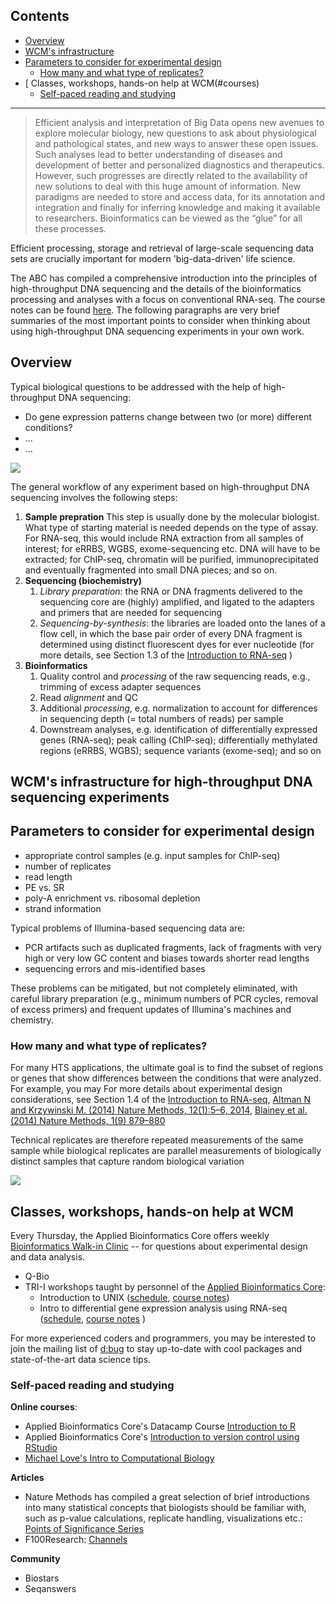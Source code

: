 Contents
---------

* [Overview](#overview)
* [WCM's infrastructure](#infrastructure)
* [Parameters to consider for experimental design](#design)
	- [How many and what type of replicates?](#reps)
* [ Classes, workshops, hands-on help at WCM(#courses)
	- [Self-paced reading and studying](#refs)
    
 ---------------------------------------------

>Efficient analysis and interpretation of Big Data opens new avenues to explore molecular biology, new questions to ask about physiological and pathological states, and new ways to answer these open issues. Such analyses lead to better understanding of diseases and development of better and personalized diagnostics and therapeutics. However, such progresses are directly related to the availability of new solutions to deal with this huge amount of information. New paradigms are needed to store and access data, for its annotation and integration and finally for inferring knowledge and making it available to researchers. Bioinformatics can be viewed as the “glue” for all these processes.

Efficient processing, storage and retrieval of large-scale sequencing data sets are crucially important for modern 'big-data-driven' life science. 

The ABC has compiled a comprehensive introduction into the principles of high-throughput DNA sequencing and the details of the bioinformatics processing and analyses with a focus on conventional RNA-seq. The course notes can be found [here](http://chagall.med.cornell.edu/RNASEQcourse/Intro2RNAseq.pdf). The following paragraphs are very brief summaries of the most important points to consider when thinking about using high-throughput DNA sequencing experiments in your own work.

<a name="overview"></a>
## Overview

Typical biological questions to be addressed with the help of high-throughput DNA sequencing:

* Do gene expression patterns change between two (or more) different conditions?
* ...
* ...

![](https://raw.githubusercontent.com/friedue/Notes/master/images/intro/biology-02-00378-g001.jpg)

The general workflow of any experiment based on high-throughput DNA sequencing involves the following steps:

1. **Sample prepration** This step is usually done by the molecular biologist.
What type of starting material is needed depends on the type of assay. For RNA-seq, this would include RNA extraction from all samples of interest; for eRRBS, WGBS, exome-sequencing etc. DNA will have to be extracted; for ChIP-seq, chromatin will be purified, immunoprecipitated and eventually fragmented into small DNA pieces; and so on.
2. **Sequencing (biochemistry)**
    1. *Library preparation*: the RNA or DNA fragments delivered to the sequencing core are (highly) amplified, and ligated to the adapters and primers that are needed for sequencing
    2. *Sequencing-by-synthesis*: the libraries are loaded onto the lanes of a flow cell, in which the base pair order of every DNA fragment is determined using distinct fluorescent dyes for ever nucleotide (for more details, see Section 1.3 of the [Introduction to RNA-seq](http://chagall.med.cornell.edu/RNASEQcourse/Intro2RNAseq.pdf) )
3. **Bioinformatics**
    1. Quality control and *processing* of the raw sequencing reads, e.g., trimming of excess adapter sequences
    2. Read *alignment* and QC
    3. Additional *processing*, e.g. normalization to account for differences in sequencing depth (= total numbers of reads) per sample
    4. Downstream analyses, e.g. identification of differentially expressed genes (RNA-seq); peak calling (ChIP-seq); differentially methylated regions (eRRBS, WGBS); sequence variants (exome-seq); and so on

<a name="infrastructure"></a>
## WCM's infrastructure for high-throughput DNA sequencing experiments

<a name="design"></a>
## Parameters to consider for experimental design

* appropriate control samples (e.g. input samples for ChIP-seq)
* number of replicates
* read length
* PE vs. SR
* poly-A enrichment vs. ribosomal depletion
* strand information


Typical problems of Illumina-based sequencing data are:

* PCR artifacts such as duplicated fragments, lack of fragments with very high or very low GC content and biases towards shorter read lengths
* sequencing errors and mis-identified bases

These problems can be mitigated, but not completely eliminated, with careful library preparation (e.g., minimum numbers of PCR cycles, removal of excess primers) and frequent updates of Illumina's machines and chemistry.

<a name="reps"></a>
### How many and what type of replicates?

For many HTS applications, the ultimate goal is to find the subset of regions or genes that show differences between the conditions that were analyzed. For example, you may 
For more details about experimental design considerations, see Section 1.4 of the [Introduction to RNA-seq](http://chagall.med.cornell.edu/RNASEQcourse/Intro2RNAseq.pdf), [Altman N and Krzywinski M. (2014) Nature Methods, 12(1):5–6, 2014](http://dx.doi.org/10.1038/nmeth.3224), [Blainey et al. (2014) Nature Methods, 1(9) 879–880](https://www.nature.com/articles/nmeth.3091)


Technical replicates are therefore repeated measurements of the same sample while biological replicates are parallel measurements of biologically distinct samples that capture random biological variation 

![](https://raw.githubusercontent.com/friedue/Notes/master/images/intro/replicates.png)

<a name="courses"></a>
## Classes, workshops, hands-on help at WCM

Every Thursday, the Applied Bioinformatics Core offers weekly [Bioinformatics Walk-in Clinic](https://abc.med.cornell.edu/ABC_Clinic.pdf) -- for questions about experimental design and data analysis.

* Q-Bio
* TRI-I workshops taught by personnel of the [Applied Bioinformatics Core](https://abc.med.cornell.edu):
    - Introduction to UNIX ([schedule](http://www.trii.org/courses/), [course notes](http://chagall.med.cornell.edu/UNIXcourse/))
    - Intro to differential gene expression analysis using RNA-seq ([schedule](http://www.trii.org/courses/), [course notes](http://chagall.med.cornell.edu/RNASEQcourse/) )

For more experienced coders and programmers, you may be interested to join the mailing list of [d:bug](https://github.com/abcdbug/dbug) to stay up-to-date with cool packages and state-of-the-art data science tips.

<a name="refs"></a>
### Self-paced reading and studying

**Online courses**:

* Applied Bioinformatics Core's Datacamp Course [Introduction to R](https://www.datacamp.com/courses/abc-intro-2-r)
* Applied Bioinformatics Core's [Introduction to version control using RStudio](https://www.datacamp.com/courses/abc-intro-2-git-in-rstudio)
* [Michael Love's Intro to Computational Biology](https://biodatascience.github.io/compbio/)

**Articles**

* Nature Methods has compiled a great selection of brief introductions into many statistical concepts that biologists should be familiar with, such as p-value calculations, replicate handling, visualizations etc.: [Points of Significance Series](https://www.nature.com/collections/qghhqm/pointsofsignificance)
* F100Research: [Channels](https://f1000research.com/gateways) 

**Community**

* Biostars
* Seqanswers
